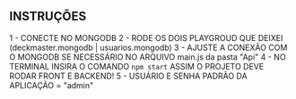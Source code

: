 ## INSTRUÇÕES
1 - CONECTE NO MONGODB 
2 - RODE OS DOIS PLAYGROUD QUE DEIXEI (deckmaster.mongodb | usuarios.mongodb)
3 - AJUSTE A CONEXÃO COM O MONGODB SE NECESSÁRIO NO ARQUIVO main.js da pasta "Api"
4 - NO TERMINAL INSIRA O COMANDO `npm start` ASSIM O PROJETO DEVE RODAR FRONT E BACKEND!
5 - USUÁRIO E SENHA PADRÃO DA APLICAÇÃO = "admin"

